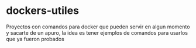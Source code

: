 # dockers-utiles

Proyectos con comandos para docker que pueden servir en algun momento y sacarte de un apuro,
la idea es tener ejemplos de comandos para usarlos que ya fueron probados

